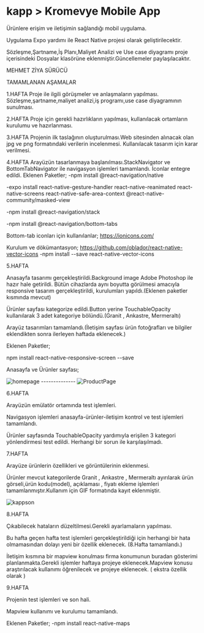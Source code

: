 # kapp > Kromevye Mobile App

Ürünlere erişim ve iletişimin sağlandığı mobil uygulama.

Uygulama Expo yardımı ile React Native projesi olarak geliştirilecektir.

Sözleşme,Şartname,İş Planı,Maliyet Analizi ve Use case diyagramı proje içerisindeki Dosyalar klasörüne eklenmiştir.Güncellemeler paylaşılacaktır.

MEHMET ZİYA SÜRÜCÜ

TAMAMLANAN AŞAMALAR

1.HAFTA
Proje ile ilgili görüşmeler ve anlaşmaların yapılması.
Sözleşme,şartname,maliyet analizi,iş programı,use case diyagramının sunulması.

2.HAFTA
Proje için gerekli hazırlıkların yapılması, kullanılacak ortamların kurulumu ve hazırlanması.

3.HAFTA
Projenin ilk taslağının oluşturulması.Web sitesinden alınacak olan jpg ve png formatındaki verilerin incelenmesi. Kullanılacak tasarım için karar verilmesi.

4.HAFTA
Arayüzün tasarlanmaya başlanılması.StackNavigator ve BottomTabNavigator ile navigasyon işlemleri tamamlandı.
İconlar entegre edildi.
Eklenen Paketler;
-npm install @react-navigation/native

-expo install react-native-gesture-handler
react-native-reanimated
react-native-screens
react-native-safe-area-context
@react-native-community/masked-view

-npm install @react-navigation/stack

-npm install @react-navigation/bottom-tabs

Bottom-tab iconları için kullanılanlar;
https://ionicons.com/

Kurulum ve dökümantasyon;
https://github.com/oblador/react-native-vector-icons
-npm install --save react-native-vector-icons

5.HAFTA

Anasayfa tasarımı gerçekleştirildi.Background image Adobe Photoshop ile hazır hale getirildi.
Bütün cihazlarda aynı boyutta görülmesi amacıyla responsive tasarım gerçekleştirildi, kurulumları yapıldı.(Eklenen paketler kısmında mevcut)

Ürünler sayfası kategorize edildi.Button yerine TouchableOpacity kullanılarak 3 adet kategoriye bölündü.(Granit , Ankastre, Mermeraltı)

Arayüz tasarımları tamamlandı.(İletişim sayfası ürün fotoğrafları ve bilgiler eklendikten sonra ilerleyen haftada eklenecek.)

Eklenen Paketler;

npm install react-native-responsive-screen --save

Anasayfa ve Ürünler sayfası;

![homepage](https://user-images.githubusercontent.com/63004778/113609335-48ef6580-9654-11eb-9efc-8e67aba7f023.png) -------------- ![ProductPage](https://user-images.githubusercontent.com/63004778/113609374-5573be00-9654-11eb-9fd8-0826c1d3228c.png)

6.HAFTA

Arayüzün emülatör ortamında test işlemleri.

Navigasyon işlemleri anasayfa-ürünler-iletişim kontrol ve test işlemleri tamamlandı.

Ürünler sayfasında TouchableOpacity yardımıyla erişilen 3 kategori yönlendirmesi test edildi.
Herhangi bir sorun ile karşılaşılmadı.

7.HAFTA

Arayüze ürünlerin özellikleri ve görüntülerinin eklenmesi.

Ürünler mevcut kategorilerde Granit , Ankastre , Mermeraltı ayırılarak
ürün görseli,ürün kodu(model), açıklaması , fiyatı ekleme işlemleri
tamamlanmıştır.Kullanım için GIF formatında kayıt eklenmiştir.

![kappson](https://user-images.githubusercontent.com/63004778/115533765-ba0f5980-a29f-11eb-8daf-ec83daf8001a.gif)

8.HAFTA

Çıkabilecek hataların düzeltilmesi.Gerekli ayarlamaların yapılması.

Bu hafta geçen hafta test işlemleri gerçekleştirildiği için herhangi bir hata olmamasından dolayı
yeni bir özellik eklenecek. (8.Hafta tamamlandı.)

İletişim kısmına bir mapview konulması firma konumunun buradan gösterimi planlanmakta.Gerekli işlemler haftaya
projeye eklenecek.Mapview konusu araştırılacak kullanımı öğrenilecek ve projeye eklenecek. ( ekstra özellik olarak )

9.HAFTA

Projenin test işlemleri ve son hali.

Mapview kullanımı ve kurulumu tamamlandı.

Eklenen Paketler;
-npm install react-native-maps
